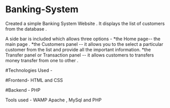 # Banking-System

Created a simple Banking System Website . It displays the list of customers from the database . 

A side bar is included which allows three options - 
*the Home page-- the main page .
*the Customers panel -- it allows you to the select a particular customer from the list and provide all the important information.
*the Transfer panel or Transaction panel -- it allows customers to transfers money transfer from one to other .

#Technologies Used -

#Frontend-
HTML and CSS

#Backend - 
PHP

Tools used -
WAMP
Apache , MySql and PHP


